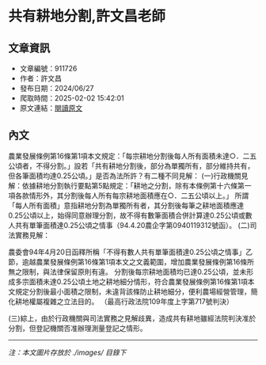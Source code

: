 # 共有耕地分割,許文昌老師

## 文章資訊
- 文章編號：911726
- 作者：許文昌
- 發布日期：2024/06/27
- 爬取時間：2025-02-02 15:42:01
- 原文連結：[閱讀原文](https://real-estate.get.com.tw/Columns/detail.aspx?no=911726)

## 內文
農業發展條例第16條第1項本文規定：「每宗耕地分割後每人所有面積未達○．二五公頃者，不得分割。」設若「共有耕地分割後，部分為單獨所有，部分維持共有，但各筆面積均達0.25公頃。」是否為法所許？有二種不同見解：
(一)行政機關見解：依據耕地分割執行要點第5點規定：「耕地之分割，除有本條例第十六條第一項各款情形外，其分割後每人所有每宗耕地面積應在○．二五公頃以上。」
所謂「每人所有面積」意指耕地分割為單獨所有者，其分割後每筆之耕地面積應達0.25公頃以上，始得同意辦理分割，故不得有數筆面積合併計算達0.25公頃或數人共有單筆面積達0.25公頃之情事（94.4.20農企字第0940119312號函）。
(二)司法實務見解：

農委會94年4月20日函釋所稱「不得有數人共有單筆面積達0.25公頃之情事」乙節，逾越農業發展條例第16條第1項本文之文義範圍，增加農業發展條例第16條所無之限制，與法律保留原則有違。
分割後每宗耕地面積均已達0.25公頃，並未形成多宗面積未達0.25公頃土地之耕地細分情形，符合農業發展條例第16條第1項本文規定分割後最小面積之限制，未違背該條防止耕地細分，便利農場經營管理，簡化耕地權屬複雜之立法目的。 （最高行政法院109年度上字第717號判決）

(三)綜上，由於行政機關與司法實務之見解歧異，造成共有耕地雖經法院判決准於分割，但登記機關否准辦理測量登記之情形。

---
*注：本文圖片存放於 ./images/ 目錄下*
